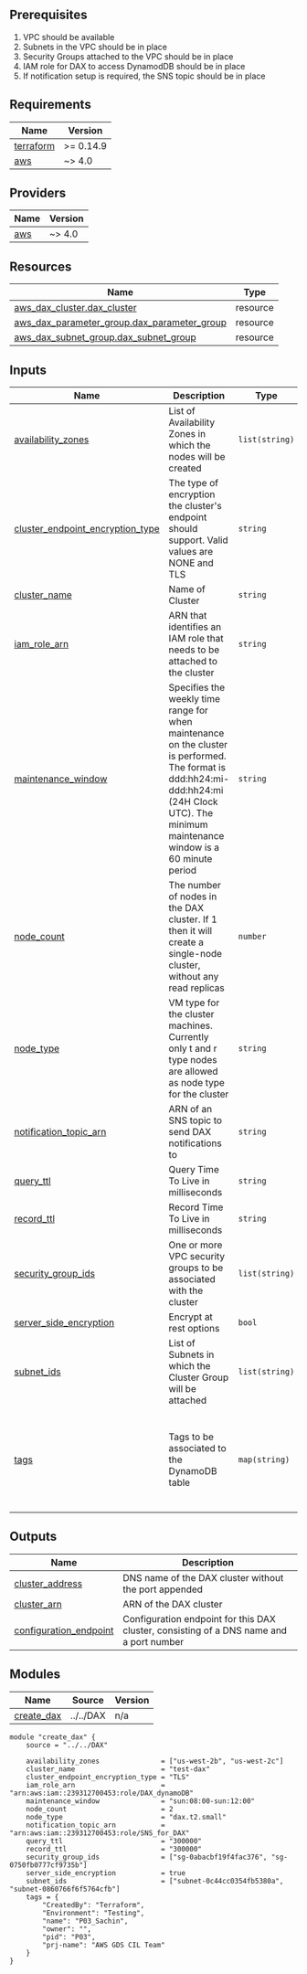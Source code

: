 ## Prerequisites

1.  VPC should be available
2.  Subnets in the VPC should be in place
3.  Security Groups attached to the VPC should be in place 
4.  IAM role for DAX to access DynamodDB should be in place
5.  If notification setup is required, the SNS topic should be in place

## Requirements

| Name | Version |
|------|---------|
| <a name="requirement_terraform"></a> [terraform](#requirement\_terraform) | >= 0.14.9 |
| <a name="requirement_aws"></a> [aws](#requirement\_aws) | ~> 4.0 |

## Providers

| Name | Version |
|------|---------|
| <a name="provider_aws"></a> [aws](#provider\_aws) | ~> 4.0 |


## Resources

| Name | Type |
|------|------|
| [aws_dax_cluster.dax_cluster](https://registry.terraform.io/providers/hashicorp/aws/latest/docs/resources/dax_cluster) | resource |
| [aws_dax_parameter_group.dax_parameter_group](https://registry.terraform.io/providers/hashicorp/aws/latest/docs/resources/dax_parameter_group) | resource |
| [aws_dax_subnet_group.dax_subnet_group](https://registry.terraform.io/providers/hashicorp/aws/latest/docs/resources/dax_subnet_group) | resource |

## Inputs

| Name | Description | Type | Default | Required |
|------|-------------|------|---------|:--------:|
| <a name="input_availability_zones"></a> [availability\_zones](#input\_availability\_zones) | List of Availability Zones in which the nodes will be created | `list(string)` | `[]` | no |
| <a name="input_cluster_endpoint_encryption_type"></a> [cluster\_endpoint\_encryption\_type](#input\_cluster\_endpoint\_encryption\_type) | The type of encryption the cluster's endpoint should support. Valid values are NONE and TLS | `string` | `"NONE"` | no |
| <a name="input_cluster_name"></a> [cluster\_name](#input\_cluster\_name) | Name of Cluster | `string` | n/a | yes |
| <a name="input_iam_role_arn"></a> [iam\_role\_arn](#input\_iam\_role\_arn) | ARN that identifies an IAM role that needs to be attached to the cluster | `string` | n/a | yes |
| <a name="input_maintenance_window"></a> [maintenance\_window](#input\_maintenance\_window) | Specifies the weekly time range for when maintenance on the cluster is performed. The format is ddd:hh24:mi-ddd:hh24:mi (24H Clock UTC). The minimum maintenance window is a 60 minute period | `string` | `"sun:08:00-sun:12:00"` | no |
| <a name="input_node_count"></a> [node\_count](#input\_node\_count) | The number of nodes in the DAX cluster. If 1 then it will create a single-node cluster, without any read replicas | `number` | `1` | no |
| <a name="input_node_type"></a> [node\_type](#input\_node\_type) | VM type for the cluster machines. Currently only t and r type nodes are allowed as node type for the cluster | `string` | n/a | yes |
| <a name="input_notification_topic_arn"></a> [notification\_topic\_arn](#input\_notification\_topic\_arn) | ARN of an SNS topic to send DAX notifications to | `string` | `null` | no |
| <a name="input_query_ttl"></a> [query\_ttl](#input\_query\_ttl) | Query Time To Live in milliseconds | `string` | `"300000"` | no |
| <a name="input_record_ttl"></a> [record\_ttl](#input\_record\_ttl) | Record Time To Live in milliseconds | `string` | `"300000"` | no |
| <a name="input_security_group_ids"></a> [security\_group\_ids](#input\_security\_group\_ids) | One or more VPC security groups to be associated with the cluster | `list(string)` | n/a | yes |
| <a name="input_server_side_encryption"></a> [server\_side\_encryption](#input\_server\_side\_encryption) | Encrypt at rest options | `bool` | `true` | no |
| <a name="input_subnet_ids"></a> [subnet\_ids](#input\_subnet\_ids) | List of Subnets in which the Cluster Group will be attached | `list(string)` | n/a | yes |
| <a name="input_tags"></a> [tags](#input\_tags) | Tags to be associated to the DynamoDB table | `map(string)` | <pre>{<br>  "CreatedBy": "Terraform",<br>  "Environment": "Testing",<br>  "name": "P03_Sachin",<br>  "owner": "",<br>  "pid": "P03",<br>  "prj-name": "AWS GDS CIL Team"<br>}</pre> | no |

## Outputs

| Name | Description |
|------|-------------|
| <a name="output_cluster_address"></a> [cluster\_address](#output\_cluster\_address) | DNS name of the DAX cluster without the port appended |
| <a name="output_cluster_arn"></a> [cluster\_arn](#output\_cluster\_arn) | ARN of the DAX cluster |
| <a name="output_configuration_endpoint"></a> [configuration\_endpoint](#output\_configuration\_endpoint) | Configuration endpoint for this DAX cluster, consisting of a DNS name and a port number |


## Modules

| Name | Source | Version |
|------|--------|---------|
| <a name="module_create_dax"></a> [create\_dax](#module\_create\_dax) | ../../DAX | n/a |

```
module "create_dax" {
    source = "../../DAX"

    availability_zones               = ["us-west-2b", "us-west-2c"]
    cluster_name                     = "test-dax"
    cluster_endpoint_encryption_type = "TLS"
    iam_role_arn                     = "arn:aws:iam::239312700453:role/DAX_dynamoDB"
    maintenance_window               = "sun:08:00-sun:12:00"
    node_count                       = 2
    node_type                        = "dax.t2.small"
    notification_topic_arn           = "arn:aws:iam::239312700453:role/SNS_for_DAX"
    query_ttl                        = "300000"
    record_ttl                       = "300000"
    security_group_ids               = ["sg-0abacbf19f4fac376", "sg-0750fb0777cf9735b"]
    server_side_encryption           = true
    subnet_ids                       = ["subnet-0c44cc0354fb5380a", "subnet-0860766f6f5764cfb"]
    tags = {
        "CreatedBy": "Terraform",
        "Environment": "Testing",
        "name": "P03_Sachin",
        "owner": "",
        "pid": "P03",
        "prj-name": "AWS GDS CIL Team"
    }
}
```